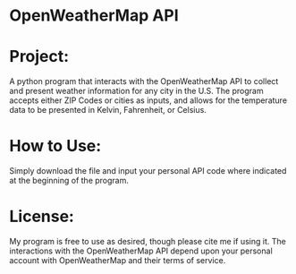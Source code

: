 # OpenWeatherMap API
# Project:
A python program that interacts with the OpenWeatherMap API to collect and present weather information for any city in the U.S. The program accepts either ZIP Codes or cities as inputs, 
and allows for the temperature data to be presented in Kelvin, Fahrenheit, or Celsius.

# How to Use:
Simply download the file and input your personal API code where indicated at the beginning of the program.


# License:
My program is free to use as desired, though please cite me if using it. The interactions with the OpenWeatherMap API depend upon your personal account with OpenWeatherMap and their terms of service.
